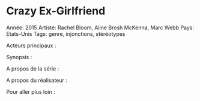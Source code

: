 # Crazy Ex-Girlfriend

Année: 2015
Artiste: Rachel Bloom, Aline Brosh McKenna, Marc Webb
Pays: Etats-Unis
Tags: genre, injonctions, stéréotypes

Acteurs principaux :

Synopsis :

A propos de la série :

A propos du réalisateur :

Pour aller plus loin :